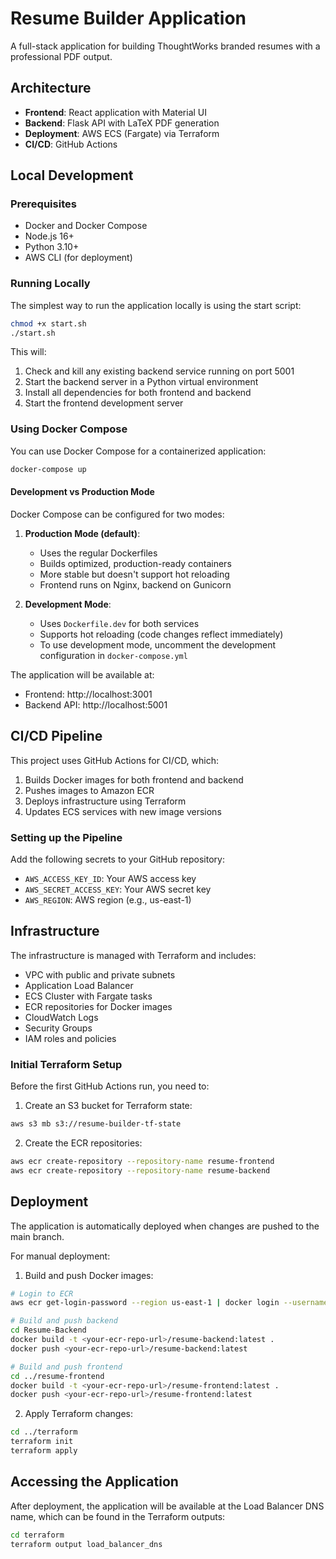 # Resume Builder Application

A full-stack application for building ThoughtWorks branded resumes with a professional PDF output.

## Architecture

- **Frontend**: React application with Material UI
- **Backend**: Flask API with LaTeX PDF generation
- **Deployment**: AWS ECS (Fargate) via Terraform
- **CI/CD**: GitHub Actions

## Local Development

### Prerequisites

- Docker and Docker Compose
- Node.js 16+
- Python 3.10+
- AWS CLI (for deployment)

### Running Locally

The simplest way to run the application locally is using the start script:

```bash
chmod +x start.sh
./start.sh
```

This will:
1. Check and kill any existing backend service running on port 5001
2. Start the backend server in a Python virtual environment
3. Install all dependencies for both frontend and backend
4. Start the frontend development server

### Using Docker Compose

You can use Docker Compose for a containerized application:

```bash
docker-compose up
```

#### Development vs Production Mode

Docker Compose can be configured for two modes:

1. **Production Mode (default)**: 
   - Uses the regular Dockerfiles
   - Builds optimized, production-ready containers
   - More stable but doesn't support hot reloading
   - Frontend runs on Nginx, backend on Gunicorn

2. **Development Mode**:
   - Uses `Dockerfile.dev` for both services
   - Supports hot reloading (code changes reflect immediately)
   - To use development mode, uncomment the development configuration in `docker-compose.yml`

The application will be available at:
- Frontend: http://localhost:3001
- Backend API: http://localhost:5001

## CI/CD Pipeline

This project uses GitHub Actions for CI/CD, which:

1. Builds Docker images for both frontend and backend
2. Pushes images to Amazon ECR
3. Deploys infrastructure using Terraform
4. Updates ECS services with new image versions

### Setting up the Pipeline

Add the following secrets to your GitHub repository:

- `AWS_ACCESS_KEY_ID`: Your AWS access key
- `AWS_SECRET_ACCESS_KEY`: Your AWS secret key
- `AWS_REGION`: AWS region (e.g., us-east-1)

## Infrastructure

The infrastructure is managed with Terraform and includes:

- VPC with public and private subnets
- Application Load Balancer
- ECS Cluster with Fargate tasks
- ECR repositories for Docker images
- CloudWatch Logs
- Security Groups
- IAM roles and policies

### Initial Terraform Setup

Before the first GitHub Actions run, you need to:

1. Create an S3 bucket for Terraform state:

```bash
aws s3 mb s3://resume-builder-tf-state
```

2. Create the ECR repositories:

```bash
aws ecr create-repository --repository-name resume-frontend
aws ecr create-repository --repository-name resume-backend
```

## Deployment

The application is automatically deployed when changes are pushed to the main branch.

For manual deployment:

1. Build and push Docker images:

```bash
# Login to ECR
aws ecr get-login-password --region us-east-1 | docker login --username AWS --password-stdin <your-aws-account-id>.dkr.ecr.us-east-1.amazonaws.com

# Build and push backend
cd Resume-Backend
docker build -t <your-ecr-repo-url>/resume-backend:latest .
docker push <your-ecr-repo-url>/resume-backend:latest

# Build and push frontend
cd ../resume-frontend
docker build -t <your-ecr-repo-url>/resume-frontend:latest .
docker push <your-ecr-repo-url>/resume-frontend:latest
```

2. Apply Terraform changes:

```bash
cd ../terraform
terraform init
terraform apply
```

## Accessing the Application

After deployment, the application will be available at the Load Balancer DNS name, which can be found in the Terraform outputs:

```bash
cd terraform
terraform output load_balancer_dns
``` 